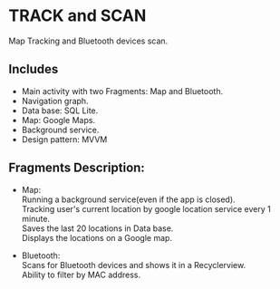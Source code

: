 # TRACK and SCAN
Map Tracking and Bluetooth devices scan. <br/>

## Includes
- Main activity with two Fragments: Map and Bluetooth. <br/>
- Navigation graph. <br/>
- Data base: SQL Lite. <br/>
- Map: Google Maps. <br/>
- Background service. <br/>
- Design pattern: MVVM <br/>

## Fragments Description:
- Map: <br/>
Running a background service(even if the app is closed). <br/>
Tracking user's current location by google location service every 1 minute. <br/>
Saves the last 20 locations in Data base. <br/>
Displays the locations on a Google map. <br/>

- Bluetooth: <br/>
Scans for Bluetooth devices and shows it in a Recyclerview. <br/>
Ability to filter by MAC address. <br/>

